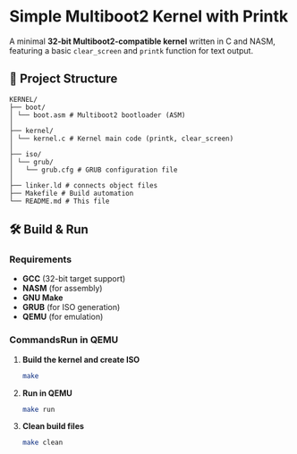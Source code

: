 # Simple Multiboot2 Kernel with Printk

A minimal **32-bit Multiboot2-compatible kernel** 
written in C and NASM, featuring a basic `clear_screen`
and `printk` function for text output.

## 📂 Project Structure

```text
KERNEL/
├── boot/
│ └── boot.asm # Multiboot2 bootloader (ASM)
│
├── kernel/
│ └── kernel.c # Kernel main code (printk, clear_screen)
│
├── iso/
│ └── grub/
│   └── grub.cfg # GRUB configuration file
│
├── linker.ld # connects object files
├── Makefile # Build automation
└── README.md # This file
```

## 🛠️ Build & Run

### Requirements
- **GCC** (32-bit target support)
- **NASM** (for assembly)
- **GNU Make**
- **GRUB** (for ISO generation)
- **QEMU** (for emulation)

### CommandsRun in QEMU
1. **Build the kernel and create ISO**
   ```sh
   make 
   ```
2. **Run in QEMU**
    ```sh
    make run
    ```
3. **Clean build files**
    ```sh
    make clean
    ```
